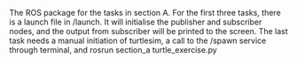 The ROS package for the tasks in section A.
For the first three tasks, there is a launch file in /launch. It will initialise the publisher and subscriber nodes, and the output from subscriber will be printed to the screen.
The last task needs a manual initiation of turtlesim, a call to the /spawn service through terminal, and rosrun section_a turtle_exercise.py
